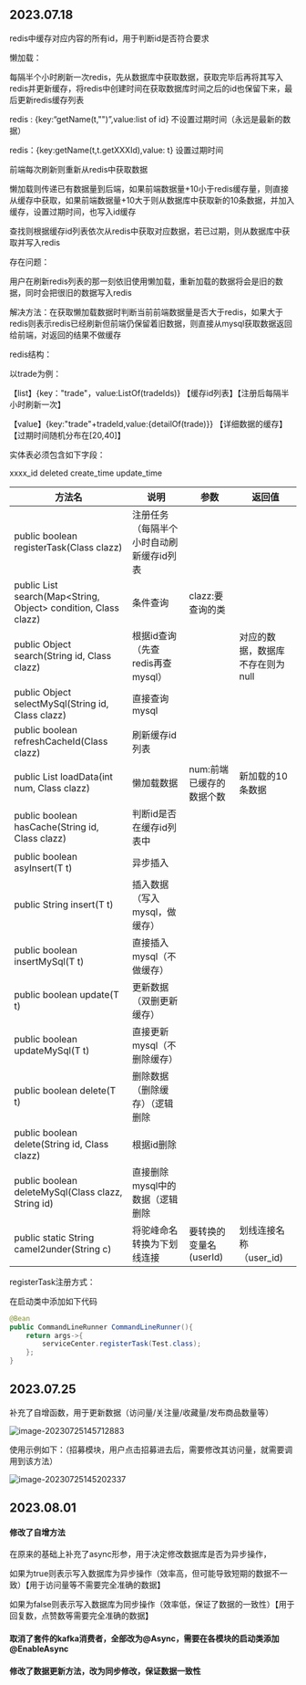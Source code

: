 ## 2023.07.18

redis中缓存对应内容的所有id，用于判断id是否符合要求

懒加载：

每隔半个小时刷新一次redis，先从数据库中获取数据，获取完毕后再将其写入redis并更新缓存，将redis中创建时间在获取数据库时间之后的id也保留下来，最后更新redis缓存列表

redis  : {key:“getName(t,"")”,value:list of id} 不设置过期时间（永远是最新的数据）

redis：{key:getName(t,t.getXXXId),value: t} 设置过期时间

前端每次刷新则重新从redis中获取数据

懒加载则传递已有数据量到后端，如果前端数据量+10小于redis缓存量，则直接从缓存中获取，如果前端数据量+10大于则从数据库中获取新的10条数据，并加入缓存，设置过期时间，也写入id缓存 

查找则根据缓存id列表依次从redis中获取对应数据，若已过期，则从数据库中获取并写入redis



存在问题：

用户在刷新redis列表的那一刻依旧使用懒加载，重新加载的数据将会是旧的数据，同时会把很旧的数据写入redis

解决方法：在获取懒加载数据时判断当前前端数据量是否大于redis，如果大于redis则表示redis已经刷新但前端仍保留着旧数据，则直接从mysql获取数据返回给前端，对返回的结果不做缓存



redis结构：

以trade为例：

【list】{key："trade"，value:ListOf(tradeIds)} 【缓存id列表】【注册后每隔半小时刷新一次】

【value】{key:"trade"+tradeId,value:{detailOf(trade)}}  【详细数据的缓存】【过期时间随机分布在[20,40]】

实体表必须包含如下字段：

xxxx_id 
deleted
create_time
update_time

| 方法名                                                       | 说明                                     | 参数                     | 返回值                           |
| ------------------------------------------------------------ | ---------------------------------------- | ------------------------ | -------------------------------- |
| public <T> boolean registerTask(Class<T> clazz)              | 注册任务（每隔半个小时自动刷新缓存id列表 |                          |                                  |
| public <T> List<T> search(Map<String, Object> condition, Class<T> clazz) | 条件查询                                 | clazz:要查询的类         |                                  |
| public <T> Object search(String id, Class<T> clazz)          | 根据id查询（先查redis再查mysql）         |                          | 对应的数据，数据库不存在则为null |
| public <T> Object selectMySql(String id, Class<T> clazz)     | 直接查询mysql                            |                          |                                  |
| public <T> boolean refreshCacheId(Class<T> clazz)            | 刷新缓存id列表                           |                          |                                  |
| public <T> List<T> loadData(int num, Class<T> clazz)         | 懒加载数据                               | num:前端已缓存的数据个数 | 新加载的10条数据                 |
| public <T> boolean hasCache(String id, Class<T> clazz)       | 判断id是否在缓存id列表中                 |                          |                                  |
| public <T> boolean asyInsert(T t)                            | 异步插入                                 |                          |                                  |
| public <T> String insert(T t)                                | 插入数据（写入mysql，做缓存）            |                          |                                  |
| public <T> boolean insertMySql(T t)                          | 直接插入mysql（不做缓存）                |                          |                                  |
| public <T> boolean update(T t)                               | 更新数据（双删更新缓存）                 |                          |                                  |
| public <T> boolean updateMySql(T t)                          | 直接更新mysql（不删除缓存）              |                          |                                  |
| public <T> boolean delete(T t)                               | 删除数据（删除缓存）（逻辑删除           |                          |                                  |
| public <T> boolean delete(String id, Class<T> clazz)         | 根据id删除                               |                          |                                  |
| public <T> boolean deleteMySql(Class<T> clazz, String id)    | 直接删除mysql中的数据（逻辑删除          |                          |                                  |
| public static String camel2under(String c)                   | 将驼峰命名转换为下划线连接               | 要转换的变量名(userId)   | 划线连接名称（user_id)           |



registerTask注册方式：

在启动类中添加如下代码

```java
@Bean
public CommandLineRunner CommandLineRunner(){
    return args->{
        serviceCenter.registerTask(Test.class);
    };
}
```



## 2023.07.25

补充了自增函数，用于更新数据（访问量/关注量/收藏量/发布商品数量等）

![image-20230725145712883](E:\YY\yying\project\搞个项目\assets\image-20230725145712883.png)



使用示例如下：（招募模块，用户点击招募进去后，需要修改其访问量，就需要调用到该方法）

![image-20230725145202337](E:\YY\yying\project\搞个项目\assets\image-20230725145202337.png)



## 2023.08.01

#### 修改了自增方法

在原来的基础上补充了async形参，用于决定修改数据库是否为异步操作，

如果为true则表示写入数据库为异步操作（效率高，但可能导致短期的数据不一致）【用于访问量等不需要完全准确的数据】

如果为false则表示写入数据库为同步操作（效率低，保证了数据的一致性）【用于回复数，点赞数等需要完全准确的数据】



#### 取消了套件的kafka消费者，全部改为@Async，需要在各模块的启动类添加@EnableAsync



#### 修改了数据更新方法，改为同步修改，保证数据一致性

